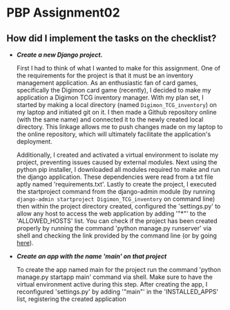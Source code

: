 # PBP Assignment02 

## How did I implement the tasks on the checklist?
* ***Create a new Django project.***

   First I had to think of what I wanted to make for this assignment. One of the requirements for the project is that it must be an inventory management application. As an enthusiastic fan of card games, specifically the Digimon card game (recently), I decided to make my application a Digimon TCG inventory manager. With my plan set, I started by making a local directory (named `Digimon_TCG_inventory`) on my laptop and initiated git on it. I then made a Github repository online (with the same name) and connected it to the newly created local directory. This linkage allows me to push changes made on my laptop to the online repository, which will ultimately facilitate the application's deployment.

   Additionally, I created and activated a virtual environment to isolate my project, preventing issues caused by external modules. Next using the python pip installer, I downloaded all modules required to make and run the django application. These dependencies were read from a txt file aptly named 'requirements.txt'. Lastly to create the project, I executed the startproject command from the django-admin module (by running `django-admin startproject Digimon_TCG_inventory` on command line) then within the project directory created, configured the 'settings.py' to allow any host to access the web application by adding '"*"' to the 'ALLOWED_HOSTS' list. You can check if the project has been created properly by running the command 'python manage.py runserver' via shell and checking the link provided by the command line (or by going [here](http://localhost:8000)). 

* ***Create an app with the name 'main' on that project***

   To create the app named main for the project run the command 'python manage.py startapp main' command via shell. Make sure to have the virtual environment active during this step. After creating the app, I reconfigured 'settings.py' by adding '"main"' in the 'INSTALLED_APPS' list, registering the created application
